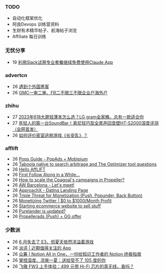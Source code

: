### TODO
-  自动化框架优化
-  阿良Devops 训练营资料
-  生财有术精华帖子、航海帖子浏览
-  Affiliate 每日训练

### 无忧分享
<!-- ruyo:START -->
-  19 [利用Slack试用专业套餐继续免费使用Claude App](https://51.ruyo.net/18407.html)<!-- ruyo:END -->

### advertcn
<!-- advertcn:START -->
-  26 [遇到个外国黑客](https://www.advertcn.com/forum.php?mod=viewthread&tid=110970)
-  26 [GMC一审二审、FB二不限三不限企业户海外户](https://www.advertcn.com/forum.php?mod=viewthread&tid=110957)<!-- advertcn:END -->

### zhihu
<!-- zhihu:START -->
-  27 [2023年618大屏轻薄本怎么选？LG gram全家桶，总有一款适合你](http://zhuanlan.zhihu.com/p/632641888?utm_campaign=rss&utm_medium=rss&utm_source=rss&utm_content=title)
-  27 [年轻人的第一台SoundBar！索尼轻巧型全景声回音壁HT-S2000深度评测（全网首发）](http://zhuanlan.zhihu.com/p/630990296?utm_campaign=rss&utm_medium=rss&utm_source=rss&utm_content=title)
-  26 [如何评价密室逃脱游戏《长安乱》？](http://www.zhihu.com/question/563950552/answer/3045961312?utm_campaign=rss&utm_medium=rss&utm_source=rss&utm_content=title)<!-- zhihu:END -->

### afflift
<!-- afflift:START -->
-  26 [Pops Guide - PopAds + Mobipium](https://afflift.com/f/threads/pops-guide-popads-mobipium.11178/?utm_source=rss&utm_medium=rss)
-  26 [Taboola native to search arbitrage and The Optimizer tool questions](https://afflift.com/f/threads/taboola-native-to-search-arbitrage-and-the-optimizer-tool-questions.11147/?utm_source=rss&utm_medium=rss)
-  26 [Hello AffLIFT](https://afflift.com/f/threads/hello-afflift.11180/?utm_source=rss&utm_medium=rss)
-  26 [First Follow Along in a While...](https://afflift.com/f/threads/first-follow-along-in-a-while.11102/?utm_source=rss&utm_medium=rss)
-  26 [How to scale the Cpagoal&#39;s campaigns in Propeller?](https://afflift.com/f/threads/how-to-scale-the-cpagoals-campaigns-in-propeller.11174/?utm_source=rss&utm_medium=rss)
-  26 [AW Barcelona - Let&#39;s meet!](https://afflift.com/f/threads/aw-barcelona-lets-meet.11179/?utm_source=rss&utm_medium=rss)
-  26 [ApproachX - Dating Landing Page](https://afflift.com/f/threads/approachx-dating-landing-page.10994/?utm_source=rss&utm_medium=rss)
-  26 [Triple Threat for Monetization &lpar;Push, Popunder, Back Button&rpar;](https://afflift.com/f/threads/triple-threat-for-monetization-push-popunder-back-button.10063/?utm_source=rss&utm_medium=rss)
-  26 [Monetizing Twitter | $0 to $1000/Month Profit](https://afflift.com/f/threads/monetizing-twitter-0-to-1000-month-profit.10640/?utm_source=rss&utm_medium=rss)
-  26 [Starting ecommerce website  to sell stuff](https://afflift.com/f/threads/starting-ecommerce-website-to-sell-stuff.11130/?utm_source=rss&utm_medium=rss)
-  26 [Purelander is updated?](https://afflift.com/f/threads/purelander-is-updated.11150/?utm_source=rss&utm_medium=rss)
-  26 [Propellerads &lpar;Push&rpar; + GG offer](https://afflift.com/f/threads/propellerads-push-gg-offer.11170/?utm_source=rss&utm_medium=rss)<!-- afflift:END -->

### 少数派
<!-- sspai:START -->
-  26 [6 月失去了 E3，但夏天依然洋溢着游戏](https://sspai.com/prime/story/zouzhe-230626)
-  26 [派评 | 近期值得关注的 App](https://sspai.com/post/80608)
-  26 [众筹 | Notion All in One，一份给知识工作者的 Notion 终极指南](https://sspai.com/post/80589)
-  26 [掌控湿度、凉爽一夏：送给受不了 105 度的你](https://sspai.com/post/68027)
-  26 [飞傲 FW3 上手体验：499 元带 Hi-Fi 芯片的真无线，香吗？](https://sspai.com/post/80583)<!-- sspai:END -->
